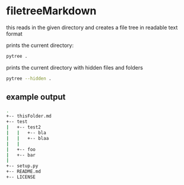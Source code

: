 # filetreeMarkdown
this reads in the given directory and creates a file tree in readable text format


prints the current directory:

``` sh
pytree .
```

prints the current directory with hidden files and folders
``` sh
pytree --hidden .
```

## example output

``` sh
.
+-- thisFolder.md
+-- test
|   +-- test2
|   |   +-- bla
|   |   +-- blaa
|   |   
|   +-- foo
|   +-- bar
|   
+-- setup.py
+-- README.md
+-- LICENSE

```
